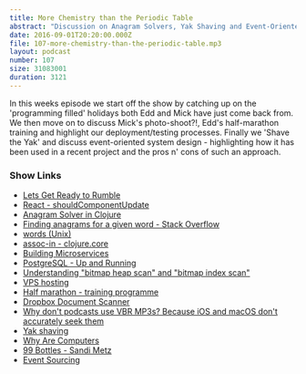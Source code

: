```yaml
---
title: More Chemistry than the Periodic Table
abstract: "Discussion on Anagram Solvers, Yak Shaving and Event-Oriented System Design"
date: 2016-09-01T20:20:00.000Z
file: 107-more-chemistry-than-the-periodic-table.mp3
layout: podcast
number: 107
size: 31083001
duration: 3121
---
```


In this weeks episode we start off the show by catching up on the 'programming filled' holidays both Edd and Mick have just come back from.
We then move on to discuss Mick's photo-shoot?!, Edd's half-marathon training and highlight our deployment/testing processes.
Finally we 'Shave the Yak' and discuss event-oriented system design - highlighting how it has been used in a recent project and the pros n' cons of such an approach.

### Show Links

- [Lets Get Ready to Rumble](https://en.wikipedia.org/wiki/Michael_Buffer#Trademark)
- [React - shouldComponentUpdate](https://facebook.github.io/react/docs/component-specs.html#updating-shouldcomponentupdate)
- [Anagram Solver in Clojure](http://eddmann.com/posts/anagram-solver-in-clojure/)
- [Finding anagrams for a given word - Stack Overflow](http://stackoverflow.com/questions/12477339/finding-anagrams-for-a-given-word/28948975#28948975)
- [words (Unix)](https://en.wikipedia.org/wiki/Words_(Unix))
- [assoc-in - clojure.core](https://clojuredocs.org/clojure.core/assoc-in)
- [Building Microservices](http://shop.oreilly.com/product/0636920033158.do)
- [PostgreSQL - Up and Running](http://shop.oreilly.com/product/0636920025061.do)
- [Understanding "bitmap heap scan" and "bitmap index scan"](http://dba.stackexchange.com/questions/119386/understanding-bitmap-heap-scan-and-bitmap-index-scan)
- [VPS hosting](https://www.123-reg.co.uk/vps-hosting/)
- [Half marathon - training programme](http://www.barnardos.org.uk/training-halfmarathontrainingprogramme-beginner.pdf)
- [Dropbox Document Scanner](https://blogs.dropbox.com/dropbox/2016/06/new-dropbox-productivity-tools/)
- [Why don't podcasts use VBR MP3s? Because iOS and macOS don't accurately seek them](https://marco.org/2016/08/15/vbr-mp3-plea)
- [Yak shaving](http://www.catb.org/~esr/jargon/html/Y/yak-shaving.html)
- [Why Are Computers](http://whyarecomputers.com/)
- [99 Bottles - Sandi Metz](http://www.sandimetz.com/99bottles/)
- [Event Sourcing](http://martinfowler.com/eaaDev/EventSourcing.html)
